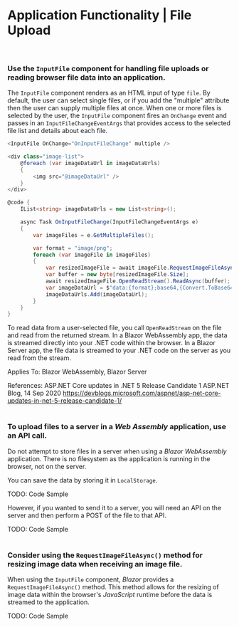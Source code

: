 # Application Functionality | File Upload
<br>


### Use the `InputFile` component for handling file uploads or reading browser file data into an application.

The `InputFile` component renders as an HTML input of type `file`. By default, the user can select single files, or if you add the "multiple" attribute then the user can supply
multiple files at once. When one or more files is selected by the user, the `InputFile` component fires an `OnChange` event and passes in an `InputFileChangeEventArgs` that provides
access to the selected file list and details about each file.

```csharp
<InputFile OnChange="OnInputFileChange" multiple />

<div class="image-list">
    @foreach (var imageDataUrl in imageDataUrls)
    {
        <img src="@imageDataUrl" />
    }
</div>

@code {
    IList<string> imageDataUrls = new List<string>();

    async Task OnInputFileChange(InputFileChangeEventArgs e)
    {
        var imageFiles = e.GetMultipleFiles();

        var format = "image/png";
        foreach (var imageFile in imageFiles)
        {
            var resizedImageFile = await imageFile.RequestImageFileAsync(format, 100, 100);
            var buffer = new byte[resizedImageFile.Size];
            await resizedImageFile.OpenReadStream().ReadAsync(buffer);
            var imageDataUrl = $"data:{format};base64,{Convert.ToBase64String(buffer)}";
            imageDataUrls.Add(imageDataUrl);
        }
    }
}
```

To read data from a user-selected file, you call `OpenReadStream` on the file and read from the returned stream. In a Blazor WebAssembly app, the data is streamed directly into
your .NET code within the browser. In a Blazor Server app, the file data is streamed to your .NET code on the server as you read from the stream.

Applies To: Blazor WebAssembly, Blazor Server

References:
    ASP.NET Core updates in .NET 5 Release Candidate 1
	ASP.NET Blog, 14 Sep 2020
	https://devblogs.microsoft.com/aspnet/asp-net-core-updates-in-net-5-release-candidate-1/
<br><br>


### To upload files to a server in a _Web Assembly_ application, use an API call.

Do not attempt to store files in a server when using a _Blazor WebAssembly_ application. There is no filesystem as the application is running in the browser, not on the server. 

You can save the data by storing it in `LocalStorage`.

TODO: Code Sample

However, if you wanted to send it to a server, you will need an API on the server and then perform a POST of the file to that API.

TODO: Code Sample
<br><br>


### Consider using the `RequestImageFileAsync()` method for resizing image data when receiving an image file.

When using the `InputFile` component, _Blazor_ provides a `RequestImageFileAsync()` method. This method allows for the resizing of image data within the browser's _JavaScript_
runtime before the data is streamed to the application.

TODO: Code Sample

<br><br>